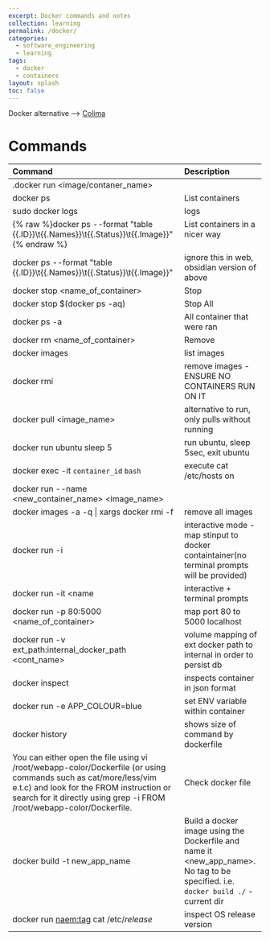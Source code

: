 ```yaml
---
excerpt: Docker commands and notes
collection: learning
permalink: /docker/
categories:
  - software_engineering
  - learning
tags:
  - docker
  - containers
layout: splash
toc: false
---
```


Docker alternative --> [Colima](https://github.com/abiosoft/colima)

# Commands

| Command                                                                                                                                                                                                                               | Description                                                                                                                        |
| :------------------------------------------------------------------------------------------------------------------------------------------------------------------------------------------------------------------------------------ | :--------------------------------------------------------------------------------------------------------------------------------- |
| .docker run <image/contaner_name>                                                                                                                                                                                                     |                                                                                                                                    |
| docker ps                                                                                                                                                                                                                             | List containers                                                                                                                    |
| sudo docker logs                                                                                                                                                                                                                      | logs                                                                                                                               |
| {% raw %}docker ps \-\-format \"table {{.ID}}\t{{.Names}}\t{{.Status}}\t{{.Image}}\"{% endraw %}                                                                                                                                      | List containers in a nicer way<br><br>                                                                                             |
| docker ps --format "table {{.ID}}\t{{.Names}}\t{{.Status}}\t{{.Image}}"                                                                                                                                                               | ignore this in web, obsidian version of above                                                                                      |
| docker stop <name_of_container>                                                                                                                                                                                                       | Stop                                                                                                                               |
| docker stop $(docker ps -aq)                                                                                                                                                                                                          | Stop All                                                                                                                           |
| docker ps -a                                                                                                                                                                                                                          | All container that were ran                                                                                                        |
| docker rm <name_of_container>                                                                                                                                                                                                         | Remove                                                                                                                             |
| docker images                                                                                                                                                                                                                         | list images                                                                                                                        |
| docker rmi                                                                                                                                                                                                                            | remove images - ENSURE NO CONTAINERS RUN ON IT                                                                                     |
| docker pull <image_name>                                                                                                                                                                                                              | alternative to run, only pulls without running                                                                                     |
| docker run ubuntu sleep 5                                                                                                                                                                                                             | run ubuntu, sleep 5sec, exit ubuntu                                                                                                |
| docker exec -it  `container_id`  `bash`                                                                                                                                                                                               | execute cat /etc/hosts on <container>                                                                                              |
| docker run --name <new_container_name> <image_name>                                                                                                                                                                                   |                                                                                                                                    |
| docker images -a -q \| xargs docker rmi -f                                                                                                                                                                                            | remove all images                                                                                                                  |
| docker run -i <name>                                                                                                                                                                                                                  | interactive mode - map stinput to docker containtainer(no terminal prompts will be provided)                                       |
| docker run -it <name                                                                                                                                                                                                                  | interactive + terminal prompts                                                                                                     |
| docker run -p 80:5000 <name_of_container>                                                                                                                                                                                             | map port 80 to 5000 localhost                                                                                                      |
| docker run -v ext_path:internal_docker_path <cont_name>                                                                                                                                                                               | volume mapping of ext docker path to internal in order to persist db                                                               |
| docker inspect <name>                                                                                                                                                                                                                 | inspects container in json format                                                                                                  |
| docker run -e APP_COLOUR=blue <name>                                                                                                                                                                                                  | set ENV variable within container                                                                                                  |
| docker history <name>                                                                                                                                                                                                                 | shows size of command by dockerfile                                                                                                |
| You can either open the file using vi /root/webapp-color/Dockerfile (or using commands such as cat/more/less/vim e.t.c) and look for the FROM instruction or search for it directly using grep -i FROM /root/webapp-color/Dockerfile. | Check docker file                                                                                                                  |
| docker build -t new_app_name                                                                                                                                                                                                          | Build a docker image using the Dockerfile and name it <new_app_name>. No tag to be specified. i.e. `docker build ./` - current dir |
| docker run <naem:tag> cat /etc/*release*                                                                                                                                                                                              | inspect OS release version                                                                                                         |
